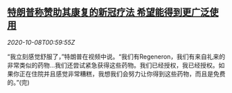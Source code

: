 <!--1602120196000-->
[特朗普称赞助其康复的新冠疗法 希望能得到更广泛使用](https://cn.reuters.com/article/trump-covid-therapy-1007-wedn-idCNKBS26T034)
------

<div><i>2020-10-08T00:59:55Z</i></div><p>“我立刻感觉舒服了，”特朗普在视频中说。“我们有Regeneron，我们有来自礼来的非常类似的药物...我们还尝试紧急获得这些药物。我们已经授权，我已经授权。如果你正在住院并且感觉非常糟糕，我想我们会努力让你得到这些药物，而且是免费的。”(完)</p>
